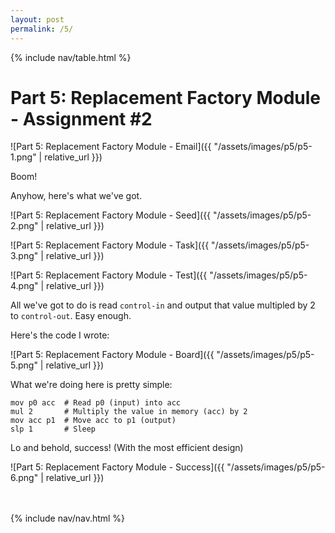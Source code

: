 ```yaml
---
layout: post
permalink: /5/
---
```


{% include nav/table.html %}

# Part 5: Replacement Factory Module - Assignment #2

![Part 5: Replacement Factory Module - Email]({{ "/assets/images/p5/p5-1.png" | relative_url }})

Boom!

Anyhow, here's what we've got.

![Part 5: Replacement Factory Module - Seed]({{ "/assets/images/p5/p5-2.png" | relative_url }})

![Part 5: Replacement Factory Module - Task]({{ "/assets/images/p5/p5-3.png" | relative_url }})

![Part 5: Replacement Factory Module - Test]({{ "/assets/images/p5/p5-4.png" | relative_url }})

All we've got to do is read `control-in` and output that value multipled by 2 to `control-out`. Easy enough.

Here's the code I wrote:

![Part 5: Replacement Factory Module - Board]({{ "/assets/images/p5/p5-5.png" | relative_url }})

What we're doing here is pretty simple:

```assembly
mov p0 acc  # Read p0 (input) into acc
mul 2       # Multiply the value in memory (acc) by 2
mov acc p1  # Move acc to p1 (output)
slp 1       # Sleep
```

Lo and behold, success! (With the most efficient design)

![Part 5: Replacement Factory Module - Success]({{ "/assets/images/p5/p5-6.png" | relative_url }})

<br>
<br>
{% include nav/nav.html %}